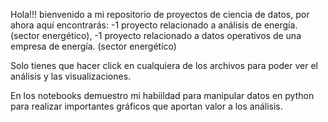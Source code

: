 Hola!!! bienvenido a mi repositorio de proyectos de ciencia de datos, por ahora aquí encontrarás: 
-1 proyecto relacionado a análisis de energía. (sector energético), 
-1 proyecto relacionado a datos operativos de una empresa de energía. (sector energético)

Solo tienes que hacer click en cualquiera de los archivos para poder ver el análisis y las visualizaciones.

En los notebooks demuestro mi habiildad para manipular datos en python para realizar importantes gráficos que aportan valor a los análisis.
